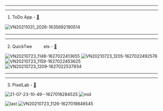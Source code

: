 -----------------------------------------------------------------------------------------------------------------------------
-----------------------------------------------------------------------------------------------------------------------------
1. ToDo App - [🔗](https://github.com/narayann7/Todo-App)

![VN20211031_2026-1635692190514](https://user-images.githubusercontent.com/64174995/139589508-497b58f0-967b-40b3-a506-8c3f03dab8fa.gif)
ㅤㅤㅤㅤㅤㅤ

-----------------------------------------------------------------------------------------------------------------------------
-----------------------------------------------------------------------------------------------------------------------------
2. QuickTweㅤㅤㅤets - [🔗](https://github.com/narayann7/QuickTweets)

![VN20210723_1148-1627022413655](https://user-images.githubusercontent.com/64174995/126746248-b1fde43e-9ac0-4744-af00-2f5343d17658.gif)
![VN20210723_1205-1627022492576](https://user-images.githubusercontent.com/64174995/126746262-978e5f3a-9548-413a-8677-24b0394b34ad.gif)
![VN20210723_1159-1627022453625](https://user-images.githubusercontent.com/64174995/126746281-6a7add94-7f6b-42d7-949c-2d4fa38f79d5.gif)
![VN20210723_1209-1627022537934](https://user-images.githubusercontent.com/64174995/126746304-6d571830-86ca-490a-b1c2-4a89cdf4cb8b.gif)

-----------------------------------------------------------------------------------------------------------------------------
-----------------------------------------------------------------------------------------------------------------------------
3. PixelLab - [🔗](https://github.com/narayann7/pixelLab-WallpaperApp-)


![21-07-23-10-49--1627018284525](https://user-images.githubusercontent.com/64174995/126740998-af57bfe6-dd78-4063-adb9-f2f2b3b8e721.gif)
![mid](https://user-images.githubusercontent.com/64174995/126743349-4e72bb2a-bf27-4a27-b6ff-893b4cb82a93.gif)

![last](https://user-images.githubusercontent.com/64174995/126743419-f84ba7ea-cf2d-4e47-a663-c8c131d4d04e.gif)
![VN20210723_1126-1627019846545](https://user-images.githubusercontent.com/64174995/126743179-bfb51a47-2643-4e66-8719-5030855cc7dd.gif)


